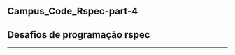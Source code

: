 ## Campus_Code_Rspec-part-4


## Desafios de programação rspec


-------------------------------------------------
